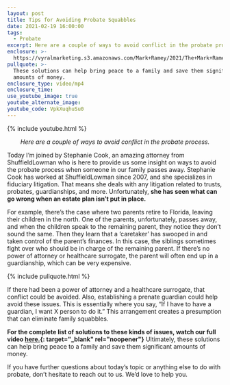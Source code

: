 ```yaml
---
layout: post
title: Tips for Avoiding Probate Squabbles
date: 2021-02-19 16:00:00
tags:
  - Probate
excerpt: Here are a couple of ways to avoid conflict in the probate process.
enclosure: >-
  https://vyralmarketing.s3.amazonaws.com/Mark+Ramey/2021/The+Mark+Ramey+Group_++How+To+Avoid+Probate+short+video.mp4
pullquote: >-
  These solutions can help bring peace to a family and save them significant
  amounts of money.
enclosure_type: video/mp4
enclosure_time:
use_youtube_image: true
youtube_alternate_image:
youtube_code: VpkXuqhuSu0
---
```


{% include youtube.html %}

<p style="text-align: center;"><em>Here are a couple of ways to avoid conflict in the probate process.</em></p>

Today I’m joined by Stephanie Cook, an amazing attorney from ShuffieldLowman who is here to provide us some insight on ways to avoid the probate process when someone in our family passes away. Stephanie Cook has worked at ShuffieldLowman since 2007, and she specializes in fiduciary litigation. That means she deals with any litigation related to trusts, probates, guardianships, and more. Unfortunately, **she has seen what can go wrong when an estate plan isn’t put in place.**

For example, there’s the case where two parents retire to Florida, leaving their children in the north. One of the parents, unfortunately, passes away, and when the children speak to the remaining parent, they notice they don’t sound the same. Then they learn that a ‘caretaker’ has swooped in and taken control of the parent’s finances. In this case, the siblings sometimes fight over who should be in charge of the remaining parent. If there’s no power of attorney or healthcare surrogate, the parent will often end up in a guardianship, which can be very expensive.

{% include pullquote.html %}

If there had been a power of attorney and a healthcare surrogate, that conflict could be avoided. Also, establishing a prenate guardian could help avoid these issues. This is essentially where you say, “If I have to have a guardian, I want X person to do it.” This arrangement creates a presumption that can eliminate family squabbles.

**For the complete list of solutions to these kinds of issues, watch our full video [here.](https://themarkrameygroup.com/probate/){: target="_blank" rel="noopener"}** Ultimately, these solutions can help bring peace to a family and save them significant amounts of money.

If you have further questions about today’s topic or anything else to do with probate, don’t hesitate to reach out to us. We’d love to help you.
